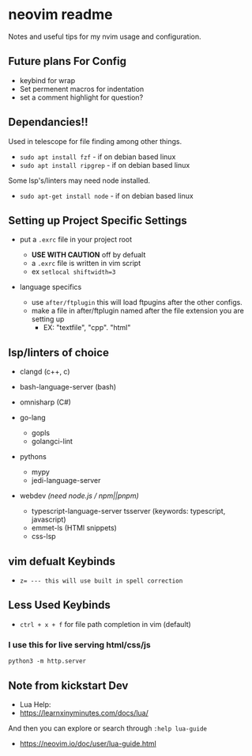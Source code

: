 # neovim readme
Notes and useful tips for my nvim usage and configuration.

## Future plans For Config
- keybind for wrap
- Set permenent macros for indentation
- set a comment highlight for question?

## Dependancies!!
Used in telescope for file finding among other things.
- `sudo apt install fzf` - if on debian based linux
- `sudo apt install ripgrep` - if on debian based linux

Some lsp's/linters may need node installed.
- `sudo apt-get install node` - if on debian based linux

## Setting up Project Specific Settings
- put a `.exrc` file in your project root
    - **USE WITH CAUTION** off by defualt 
    - a `.exrc` file is written in vim script
    - ex `setlocal shiftwidth=3`

- language specifics
    - use `after/ftplugin` this will load ftpugins after the other configs.
    - make a file in after/ftplugin named after the file extension you are setting up 
        - EX: "textfile", "cpp". "html"

## lsp/linters of choice
- clangd                (c++, c)
- bash-language-server  (bash)
- omnisharp             (C#)

- go-lang
    - gopls
    - golangci-lint

- pythons
    - mypy
    - jedi-language-server

- webdev *(need node.js / npm||pnpm)*
    - typescript-language-server tsserver (keywords: typescript, javascript)
    - emmet-ls          (HTMl snippets)
    - css-lsp

## vim defualt Keybinds
- `z= --- this will use built in spell correction`

## Less Used Keybinds
- `ctrl + x + f` for file path completion in vim (default)

### I use this for live serving html/css/js
`python3 -m http.server`

## Note from kickstart Dev
- Lua Help:
- https://learnxinyminutes.com/docs/lua/

And then you can explore or search through `:help lua-guide`
- https://neovim.io/doc/user/lua-guide.html

